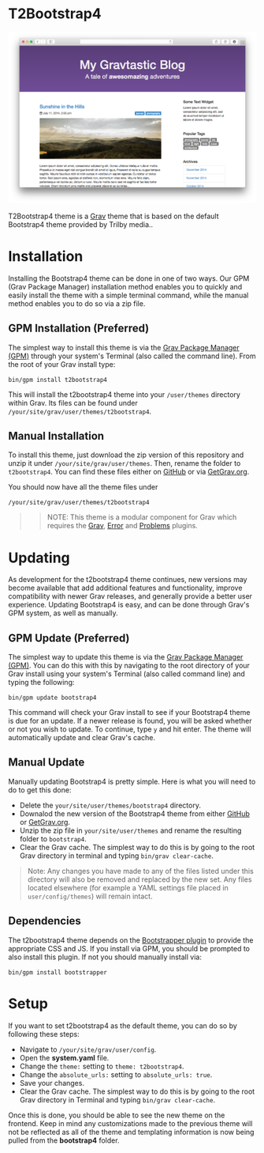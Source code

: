 # T2Bootstrap4

![Bootstrap](assets/readme_1.png)

T2Bootstrap4 theme is a [Grav](http://github.com/getgrav/grav) theme that is based on the default Bootstrap4 theme provided by Trilby media..

# Installation

Installing the Bootstrap4 theme can be done in one of two ways. Our GPM (Grav Package Manager) installation method enables you to quickly and easily install the theme with a simple terminal command, while the manual method enables you to do so via a zip file.

## GPM Installation (Preferred)

The simplest way to install this theme is via the [Grav Package Manager (GPM)](http://learn.getgrav.org/advanced/grav-gpm) through your system's Terminal (also called the command line).  From the root of your Grav install type:

    bin/gpm install t2bootstrap4

This will install the t2bootstrap4 theme into your `/user/themes` directory within Grav. Its files can be found under `/your/site/grav/user/themes/t2bootstrap4`.

## Manual Installation

To install this theme, just download the zip version of this repository and unzip it under `/your/site/grav/user/themes`. Then, rename the folder to `t2bootstrap4`. You can find these files either on [GitHub](https://github.com/getgrav/grav-theme-bootstrap4) or via [GetGrav.org](http://getgrav.org/downloads/themes).

You should now have all the theme files under

    /your/site/grav/user/themes/t2bootstrap4

>> NOTE: This theme is a modular component for Grav which requires the [Grav](http://github.com/getgrav/grav), [Error](https://github.com/getgrav/grav-theme-error) and [Problems](https://github.com/getgrav/grav-plugin-problems) plugins.

# Updating

As development for the t2bootstrap4 theme continues, new versions may become available that add additional features and functionality, improve compatibility with newer Grav releases, and generally provide a better user experience. Updating Bootstrap4 is easy, and can be done through Grav's GPM system, as well as manually.

## GPM Update (Preferred)

The simplest way to update this theme is via the [Grav Package Manager (GPM)](http://learn.getgrav.org/advanced/grav-gpm). You can do this with this by navigating to the root directory of your Grav install using your system's Terminal (also called command line) and typing the following:

    bin/gpm update bootstrap4

This command will check your Grav install to see if your Bootstrap4 theme is due for an update. If a newer release is found, you will be asked whether or not you wish to update. To continue, type `y` and hit enter. The theme will automatically update and clear Grav's cache.

## Manual Update

Manually updating Bootstrap4 is pretty simple. Here is what you will need to do to get this done:

* Delete the `your/site/user/themes/bootstrap4` directory.
* Downalod the new version of the Bootstrap4 theme from either [GitHub](https://github.com/getgrav/grav-plugin-bootstrap4) or [GetGrav.org](http://getgrav.org/downloads/themes#extras).
* Unzip the zip file in `your/site/user/themes` and rename the resulting folder to `bootstrap4`.
* Clear the Grav cache. The simplest way to do this is by going to the root Grav directory in terminal and typing `bin/grav clear-cache`.

> Note: Any changes you have made to any of the files listed under this directory will also be removed and replaced by the new set. Any files located elsewhere (for example a YAML settings file placed in `user/config/themes`) will remain intact.

## Dependencies

The t2bootstrap4 theme depends on the [Bootstrapper plugin](https://github.com/getgrav/grav-plugin-bootstrapper) to provide the appropriate CSS and JS. If you install via GPM, you should be prompted to also install this plugin.  If not you should manually install via:

    bin/gpm install bootstrapper

# Setup

If you want to set t2bootstrap4 as the default theme, you can do so by following these steps:

* Navigate to `/your/site/grav/user/config`.
* Open the **system.yaml** file.
* Change the `theme:` setting to `theme: t2bootstrap4`.
* Change the `absolute_urls:` setting to `absolute_urls: true`.
* Save your changes.
* Clear the Grav cache. The simplest way to do this is by going to the root Grav directory in Terminal and typing `bin/grav clear-cache`.

Once this is done, you should be able to see the new theme on the frontend. Keep in mind any customizations made to the previous theme will not be reflected as all of the theme and templating information is now being pulled from the **bootstrap4** folder.